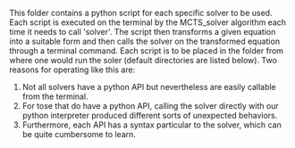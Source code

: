 This folder contains a python script for each specific solver to be used.
Each script is executed on the terminal by the MCTS_solver algorithm each time it needs to call 'solver'. 
The script then transforms a given equation into a suitable form and then calls the solver on the transformed equation through a terminal command.
Each script is to be placed in the folder from where one would run the soler (default directories are listed below). 
Two reasons for operating like this are: 
1) Not all solvers have a python API but nevertheless are easily callable from the terminal.
2) For tose that do have a python API, calling the solver directly with our python interpreter produced different sorts of unexpected behaviors. 
3) Furthermore, each API has a syntax particular to the solver, which can be quite cumbersome to learn. 
